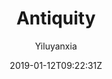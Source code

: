 ---
title: "Antiquity"
github: https://github.com/yiluyanxia/hexo-theme-antiquity
demo: http://yiluyanxia.site/
author: Yiluyanxia
ssg:
  - Hexo
cms:
  - No Cms
date: 2019-01-12T09:22:31Z
github_branch: master
description: "一个有点古风的Hexo主题，来自一个不会设计不会配色的前端渣渣。点击这里预览-->"
---